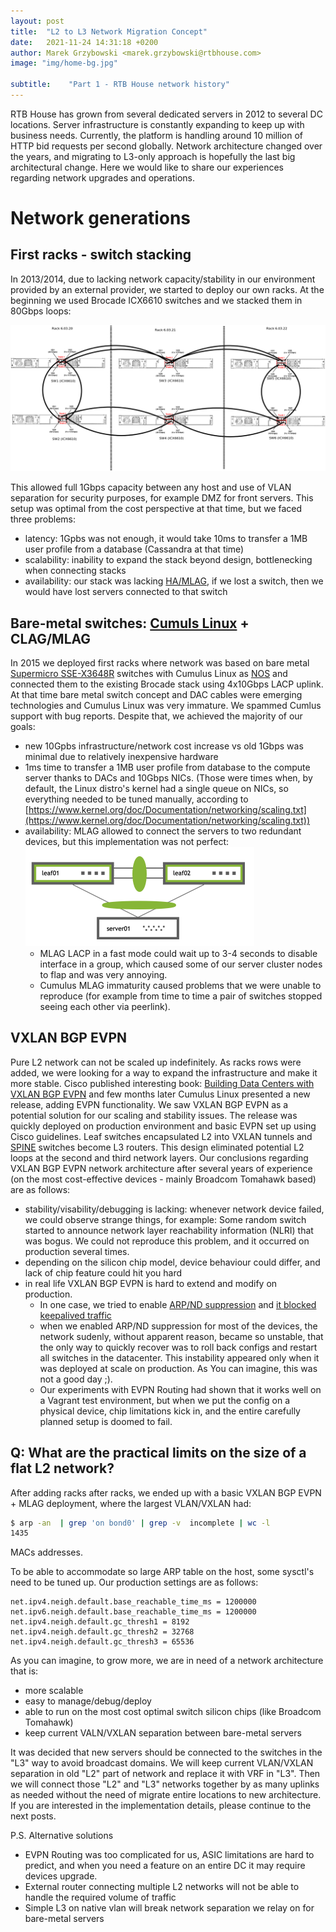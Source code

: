 ```yaml
---
layout: post
title:  "L2 to L3 Network Migration Concept"
date:   2021-11-24 14:31:18 +0200
author: Marek Grzybowski <marek.grzybowski@rtbhouse.com>
image: "img/home-bg.jpg"

subtitle:    "Part 1 - RTB House network history"
---
```



RTB House has grown from several dedicated servers in 2012 to several DC locations.
Server infrastructure is constantly expanding to keep up with business needs.
Currently, the platform is handling around 10 million of HTTP bid requests per second globally.
Network architecture changed over the years, and migrating to L3-only approach is hopefully the last big architectural change.
Here we would like to share our experiences regarding network upgrades and operations.


# Network generations

## First racks - switch stacking
In 2013/2014, due to lacking network capacity/stability in our environment provided by an external provider, we started to deploy our own racks.
At the beginning we used Brocade ICX6610 switches and we stacked them in 80Gbps loops:

![image alt <>](/pics/brocade-stack-2014-03.png)

This allowed full 1Gbps capacity between any host and use of VLAN separation for security purposes, for example 
DMZ for front servers. This setup was optimal from the cost perspective at that time, but we faced three problems:

  - latency: 1Gpbs was not enough, it would take 10ms to transfer a 1MB user profile from a database (Cassandra at that time)
  - scalability: inability to expand the stack beyond design, bottlenecking when connecting stacks
  - availability:  our stack was lacking [HA/MLAG](https://en.wikipedia.org/wiki/Multi-chassis_link_aggregation_group), if we lost a switch, then we would have lost servers connected to that switch


## Bare-metal switches: [Cumuls Linux](https://www.nvidia.com/en-us/networking/ethernet-switching/cumulus-linux/) + CLAG/MLAG

In 2015 we deployed first racks where network was based on bare metal [Supermicro SSE-X3648R](https://www.supermicro.com/en/products/accessories/networking/sse-x3648s.php) switches with Cumulus Linux as [NOS](https://en.wikipedia.org/wiki/Network_operating_system) and connected them to the existing Brocade stack using 4x10Gbps LACP uplink.
At that time bare metal switch concept and DAC cables were emerging technologies and Cumulus Linux was very immature. We spammed Cumlus support with bug reports.
Despite that, we achieved the majority of our goals:

  - new 10Gpbs infrastructure/network cost increase vs old 1Gbps was minimal due to relatively inexpensive hardware
  - 1ms time to transfer a 1MB user profile from database to the compute server thanks to DACs and 10Gbps NICs.
   (Those were times when, by default, the Linux distro's kernel had a single queue on NICs,
    so everything needed to be tuned manually, according to [https://www.kernel.org/doc/Documentation/networking/scaling.txt](https://www.kernel.org/doc/Documentation/networking/scaling.txt))
  - availability: MLAG allowed to connect the servers to two redundant devices, but this implementation was not perfect:
  ![image alt <>](/pics/mlag-basic-setup.png)
    - MLAG LACP in a fast mode could wait up to 3-4 seconds to disable interface in a group, 
      which caused some of our server cluster nodes to flap and was very annoying.
    - Cumulus MLAG immaturity caused problems that we were unable to reproduce (for example from time to time a pair of switches stopped seeing each other via peerlink).

## VXLAN BGP EVPN
Pure L2 network can not be scaled up indefinitely. As racks rows were added,
we were looking for a way to expand the infrastructure and make it more stable.
Cisco published interesting book: [Building Data Centers with VXLAN BGP EVPN](https://www.oreilly.com/library/view/building-data-centers/9780134514895/)
and few months later Cumulus Linux presented a new release, adding EVPN functionality.
We saw VXLAN BGP EVPN as a potential solution for our scaling and stability issues.
The release was quickly deployed on production environment and basic EVPN set up using Cisco guidelines.
Leaf switches encapsulated L2 into VXLAN tunnels and [SPINE](https://www.theasciiconstruct.com/post/cumulus-basics-part-vi-vxlan-l2vnis-with-bgp-evpn)
switches become L3 routers.
This design eliminated potential L2 loops at the second and third network layers.
Our conclusions regarding VXLAN BGP EVPN network architecture after several years of experience
(on the most cost-effective devices - mainly Broadcom Tomahawk based) are as follows:

  - stability/visability/debugging is lacking: whenever network device failed, we could observe strange things, for example: Some random switch started to announce network layer reachability information (NLRI) that was bogus.
   We could not reproduce this problem, and it occurred on production several times. 
  - depending on the silicon chip model, device behaviour could differ, and lack of chip feature could hit you hard
  - in real life VXLAN BGP EVPN is hard to extend and modify on production. 
    - In one case, we tried to enable [ARP/ND suppression](https://docs.nvidia.com/networking-ethernet-software/cumulus-linux-42/Network-Virtualization/Ethernet-Virtual-Private-Network-EVPN/Basic-Configuration/#arp) and [it blocked keepalived traffic](https://github.com/mgrzybowski/cldemo-arp-suppression-test#garp-flood---is-suppres)
    - when we enabled ARP/ND suppression for most of the  devices, the network sudenly, without apparent reason, became so unstable, 
      that the only way to quickly recover was to roll back configs and restart all switches in the datacenter.
      This instability appeared only when it was deployed at scale on production. As You can imagine, this was not a good day ;).
    - Our experiments with EVPN Routing had shown that it works well on a Vagrant test environment, but when we put the config on a physical device, chip limitations kick in,
      and the entire carefully planned setup is doomed to fail.

## Q: What are the practical limits on the size of a flat L2 network?

After adding racks after racks, we ended up with a basic VXLAN BGP EVPN + MLAG deployment, where the largest VLAN/VXLAN had:

```bash
$ arp -an  | grep 'on bond0' | grep -v  incomplete | wc -l 
1435
````
MACs addresses.

To be able to accommodate so large ARP table on the host, some sysctl's need to be tuned up. Our production settings are as follows:
```
net.ipv4.neigh.default.base_reachable_time_ms = 1200000
net.ipv6.neigh.default.base_reachable_time_ms = 1200000
net.ipv4.neigh.default.gc_thresh1 = 8192
net.ipv4.neigh.default.gc_thresh2 = 32768
net.ipv4.neigh.default.gc_thresh3 = 65536
```

As you can imagine, to grow more,  we are in need of a network architecture that is:
  - more scalable
  - easy to manage/debug/deploy 
  - able to run on the most cost optimal switch silicon chips (like Broadcom Tomahawk) 
  - keep current VALN/VXLAN separation between bare-metal servers

It was decided that new servers should be connected to the switches in the "L3" way to avoid broadcast domains.
We will keep current VLAN/VXLAN separation in old "L2" part of network and replace it with VRF in "L3".
Then we will connect those  "L2" and "L3" networks together by as many uplinks as needed 
without the need of migrate entire locations to new architecture.
If you are interested in the implementation details, please continue to the next posts. 

P.S. Alternative solutions
  * EVPN Routing was too complicated for us, ASIC limitations are hard to predict, and when you need a feature on an entire DC it may require devices upgrade.
  * External router connecting multiple L2 networks will not be able to handle the required volume of traffic
  * Simple L3 on native vlan will break network separation we relay on for bare-metal servers
